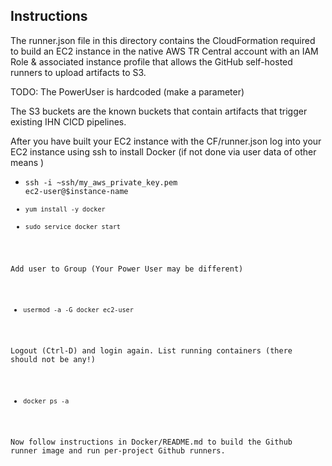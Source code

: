 ## Instructions 
The runner.json file in this directory contains the CloudFormation required 
to build an EC2 instance in the native AWS TR Central account with an IAM Role & 
associated instance profile that allows the GitHub self-hosted runners to upload 
artifacts to S3.

TODO: The PowerUser is hardcoded (make a parameter)

The S3 buckets are the known buckets that contain artifacts that trigger 
existing IHN CICD pipelines. 

After you have built your EC2 instance with the CF/runner.json log into your 
EC2 instance using ssh to install Docker (if not done via user data of other means
)
* <code>ssh -i ~ssh/my_aws_private_key.pem ec2-user@$instance-name
* <code>yum install -y docker</code>
* <code>sudo service docker start</code>

Add user to Group (Your Power User may be different)

* <code>usermod -a -G docker ec2-user</code> 

Logout (Ctrl-D) and login again. List running containers (there should not be any!)

* <code>docker ps -a</code>

Now follow instructions in Docker/README.md to build the Github runner image and 
run per-project Github runners. 
